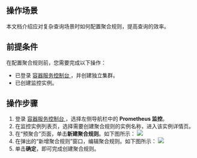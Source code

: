 ## 操作场景

本文档介绍应对复杂查询场景时如何配置聚合规则，提高查询的效率。

## 前提条件

在配置聚合规则前，您需要完成以下操作：
- 已登录 [容器服务控制台 ](https://console.cloud.tencent.com/tke2)，并创建独立集群。
- 已创建监控实例。

## 操作步骤

1. 登录 [容器服务控制台 ](https://console.cloud.tencent.com/tke2)，选择左侧导航栏中的 **Prometheus 监控**。
2. 在监控实例列表页，选择需要创建聚合规则的实例名称，进入该实例详情页。
3. 在“预聚合”页面，单击**新建聚合规则**。如下图所示：
![](https://qcloudimg.tencent-cloud.cn/raw/32c85b387160c092f071e57d687a4276.png)
4. 在弹出的“新增聚合规则”窗口，编辑聚合规则。如下图所示：
![](https://qcloudimg.tencent-cloud.cn/raw/5dd2a0c65bee1d2cc910ac7e0e75ffc5.png)
6. 单击**确定**，即可完成创建聚合规则。
